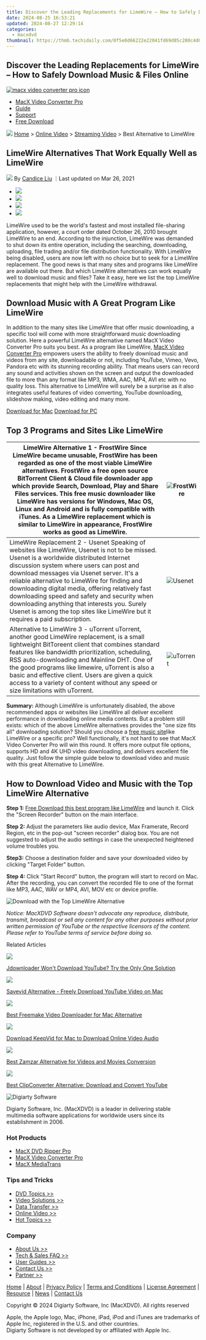 ```yaml
---
title: Discover the Leading Replacements for LimeWire – How to Safely Download Music & Files Online
date: 2024-08-25 16:53:21
updated: 2024-08-27 12:29:14
categories:
  - macxdvd
thumbnail: https://thmb.techidaily.com/0f5e0d66222e22041fd69d85c280c4d0b12cd9d4f6abc800d81cd69169ce6a1c.jpg
---
```


## Discover the Leading Replacements for LimeWire – How to Safely Download Music & Files Online

[![macx video converter pro icon](https://www.macxdvd.com/mac-dvd-video-converter-how-to/../image-style/new-seo/icon11.png)](https://tools.techidaily.com/macxdvd/products/)

* [MacX Video Converter Pro](https://tools.techidaily.com/macxdvd/products/)
* [Guide](https://tools.techidaily.com/macxdvd/products/)
* [Support](https://tools.techidaily.com/macxdvd/products/)
* [Free Download](https://tools.techidaily.com/macxdvd/products/)



![](https://www.macxdvd.com/mac-dvd-video-converter-how-to/../image-style/new-seo/icon7.png) [Home](https://tools.techidaily.com/macxdvd/products/) \> [Online Video](https://tools.techidaily.com/macxdvd/products/) \> [Streaming Video](https://tools.techidaily.com/macxdvd/products/) \> Best Alternative to LimeWire

## LimeWire Alternatives That Work Equally Well as LimeWire



![](https://www.macxdvd.com/mac-dvd-video-converter-how-to/../image-style/new-seo/icon6.png) By [Candice Liu](https://www.linkedin.com/in/candice-liu-444483a3/) ｜Last updated on Mar 26, 2021

* [![](https://www.macxdvd.com/mac-dvd-video-converter-how-to/../image-style/new-seo/share-fa.jpg)](https://www.facebook.com/sharer/sharer.php?u=https://www.macxdvd.com/mac-dvd-video-converter-how-to/best-limewire-alterantive.htm)
* [![](https://www.macxdvd.com/mac-dvd-video-converter-how-to/../image-style/new-seo/share-tw.jpg)](https://twitter.com/intent/tweet?url=https://www.macxdvd.com/mac-dvd-video-converter-how-to/best-limewire-alterantive.htm)
* [![](https://www.macxdvd.com/mac-dvd-video-converter-how-to/../image-style/new-seo/share-email.jpg)](https://www.macxdvd.com/mac-dvd-video-converter-how-to/mailto:info@example.com?&subject=&body=https://www.macxdvd.com/mac-dvd-video-converter-how-to/best-limewire-alterantive.htm)
* [![](https://www.macxdvd.com/mac-dvd-video-converter-how-to/../image-style/new-seo/share-in.jpg)](https://www.linkedin.com/shareArticle?mini=true&url=https://www.macxdvd.com/mac-dvd-video-converter-how-to/best-limewire-alterantive.htm&title=&summary=https://www.macxdvd.com/mac-dvd-video-converter-how-to/best-limewire-alterantive.htm&source=)

LimeWire used to be the world's fastest and most installed file-sharing application, however, a court order dated October 26, 2010 brought LimeWire to an end. According to the injunction, LimeWire was demanded to shut down its entire operation, including the searching, downloading, uploading, file trading and/or file distribution functionality. With LimeWire being disabled, users are now left with no choice but to seek for a LimeWire replacement. The good news is that many sites and programs like LimeWire are available out there. But which LimeWire alternatives can work equally well to download music and files? Take it easy, here we list the top LimeWire replacements that might help with the LimeWire withdrawal. 

## Download Music with A Great Program Like LimeWire 

In addition to the many sites like LimeWire that offer music downloading, a specific tool will come with more straightforward music downloading solution. Here a powerful LimeWire alternative named MacX Video Converter Pro suits you best. As a program like LimeWire, [MacX Video Converter Pro](https://tools.techidaily.com/macxdvd/products/) empowers users the ability to freely download music and videos from any site, downloadable or not, including YouTube, Vimeo, Vevo, Pandora etc with its stunning recording ability. That means users can record any sound and activities shown on the screen and output the downloaded file to more than any format like MP3, WMA, AAC, MP4, AVI etc with no quality loss. This alternative to LimeWire will surely be a surprise as it also integrates useful features of video converting, YouTube downloading, slideshow making, video editing and many more. 

[Download for Mac](https://tools.techidaily.com/macxdvd/products/) [Download for PC](https://tools.techidaily.com/macxdvd/products/) 

## Top 3 Programs and Sites Like LimeWire

| LimeWire Alternative 1 - FrostWire Since LimeWire became unusable, FrostWire has been regarded as one of the most viable LimeWire alternatives. FrostWire a free open source BitTorrent Client & Cloud file downloader app which provide Search, Download, Play and Share Files services. This free music downloader like LimeWire has versions for Windows, Mac OS, Linux and Android and is fully compatible with iTunes. As a LimeWire replacement which is similar to LimeWire in appearance, FrostWire works as good as LimeWire. | ![FrostWire](https://www.macxdvd.com/mac-dvd-video-converter-how-to/article-image/frostwire.png) |
| -------------------------------------------------------------------------------------------------------------------------------------------------------------------------------------------------------------------------------------------------------------------------------------------------------------------------------------------------------------------------------------------------------------------------------------------------------------------------------------------------------------------------------------- | ------------------------------------------------------------------------------------------------ |
| LimeWire Replacement 2 - Usenet Speaking of websites like LimeWire, Usenet is not to be missed. Usenet is a worldwide distributed Internet discussion system where users can post and download messages via Usenet server. It's a reliable alternative to LimeWire for finding and downloading digital media, offering relatively fast downloading speed and safety and security when downloading anything that interests you. Surely Usenet is among the top sites like LimeWire but it requires a paid subscription.                 | ![Usenet](https://www.macxdvd.com/mac-dvd-video-converter-how-to/article-image/usenet.png)       |
| Alternative to LimeWire 3 - uTorrent uTorrent, another good LimeWire replacement, is a small lightweight BitToreent client that combines standard features like bandwidth prioritization, scheduling, RSS auto-downloading and Mainline DHT. One of the good programs like limewire, uTorrent is also a basic and effective client. Users are given a quick access to a variety of content without any speed or size limitations with uTorrent.                                                                                        | ![uTorrent](https://www.macxdvd.com/mac-dvd-video-converter-how-to/article-image/utorrent.png)   |

**Summary:** Although LimeWire is unfortunately disabled, the above recommended apps or websites like LimeWire all deliver excellent performance in downloading online media contents. But a problem still exists: which of the above LimeWire alternatives provides the "one size fits all" downloading solution? Should you choose a [free music site](https://tools.techidaily.com/macxdvd/products/)like LimeWire or a specific pro? Well functionally, it's not hard to see that MacX Video Converter Pro will win this round. It offers more output file options, supports HD and 4K UHD video downloading, and delivers excellent file quality. Just follow the simple guide below to download video and music with this great Alternative to LimeWire.

## How to Download Video and Music with the Top LimeWire Alternative

**Step 1:** [Free Download this best program like LimeWire](https://tools.techidaily.com/macxdvd/products/) and launch it. Click the "Screen Recorder" button on the main interface.

**Step 2:** Adjust the parameters like audio device, Max Framerate, Record Region, etc in the pop-out "screen recorder" dialog box. You are not suggested to adjust the audio settings in case the unexpected heightened volume troubles you.

**Step3:** Choose a destination folder and save your downloaded video by clicking "Target Folder" button.

**Step 4:** Click "Start Record" button, the program will start to record on Mac. After the recording, you can convert the recorded file to one of the format like MP3, AAC, WAV or MP4, AVI, MOV etc or device profile.

![Download with the Top LimeWire Alternative](https://www.macxdvd.com/mac-dvd-video-converter-how-to/article-image/wz-mvcp-071101.jpg) 

_Notice: MacXDVD Software doesn't advocate any reproduce, distribute, transmit, broadcast or sell any content for any other purposes without prior written permission of YouTube or the respective licensors of the content. Please refer to YouTube terms of service before doing so._ 



Related Articles

![](https://www.macxdvd.com/mac-dvd-video-converter-how-to/../image-style/new-seo/pic7.jpg)

[Jdownloader Won't Download YouTube? Try the Only One Solution](https://tools.techidaily.com/macxdvd/products/) 

![](https://www.macxdvd.com/mac-dvd-video-converter-how-to/../image-style/new-seo/pic6.jpg)

[Savevid Alternative - Freely Download YouTube Video on Mac](https://tools.techidaily.com/macxdvd/products/) 

![](https://www.macxdvd.com/mac-dvd-video-converter-how-to/../image-style/new-seo/pic5.jpg)

[Best Freemake Video Downloader for Mac Alternative](https://tools.techidaily.com/macxdvd/products/) 

![](https://www.macxdvd.com/mac-dvd-video-converter-how-to/../image-style/new-seo/pic4.jpg)

[Download KeepVid for Mac to Download Online Video Audio](https://tools.techidaily.com/macxdvd/products/) 

![](https://www.macxdvd.com/mac-dvd-video-converter-how-to/../image-style/new-seo/pic3.jpg)

[Best Zamzar Alternative for Videos and Movies Conversion](https://tools.techidaily.com/macxdvd/products/) 

![](https://www.macxdvd.com/mac-dvd-video-converter-how-to/../image-style/new-seo/pic2.jpg)

[Best ClipConverter Alternative: Download and Convert YouTube](https://tools.techidaily.com/macxdvd/products/) 



![Digiarty Software](https://www.macxdvd.com/mac-dvd-video-converter-how-to/../icon/logo.png) 

Digiarty Software, Inc. (MacXDVD) is a leader in delivering stable multimedia software applications for worldwide users since its establishment in 2006.

### Hot Products

* [MacX DVD Ripper Pro](https://tools.techidaily.com/macxdvd/products/)
* [MacX Video Converter Pro](https://tools.techidaily.com/macxdvd/products/)
* [MacX MediaTrans](https://tools.techidaily.com/macxdvd/products/)

### Tips and Tricks

* [DVD Topics >>](https://tools.techidaily.com/macxdvd/products/)
* [Video Solutions >>](https://tools.techidaily.com/macxdvd/products/)
* [Data Transfer >>](https://tools.techidaily.com/macxdvd/products/)
* [Online Video >>](https://tools.techidaily.com/macxdvd/products/)
* [Hot Topics >>](https://tools.techidaily.com/macxdvd/products/)

### Company

* [About Us >>](https://tools.techidaily.com/macxdvd/products/)
* [Tech & Sales FAQ >>](https://tools.techidaily.com/macxdvd/products/)
* [User Guides >>](https://tools.techidaily.com/macxdvd/products/)
* [Contact Us >>](https://tools.techidaily.com/macxdvd/products/)
* [Partner >>](https://tools.techidaily.com/macxdvd/products/)



[Home](https://tools.techidaily.com/macxdvd/products/) | [About](https://tools.techidaily.com/macxdvd/products/) | [Privacy Policy](https://tools.techidaily.com/macxdvd/products/) | [Terms and Conditions](https://tools.techidaily.com/macxdvd/products/) | [License Agreement](https://tools.techidaily.com/macxdvd/products/) | [Resource](https://tools.techidaily.com/macxdvd/products/) | [News](https://tools.techidaily.com/macxdvd/products/) | [Contact Us](https://tools.techidaily.com/macxdvd/products/)

Copyright © 2024 Digiarty Software, Inc (MacXDVD). All rights reserved

Apple, the Apple logo, Mac, iPhone, iPad, iPod and iTunes are trademarks of Apple Inc, registered in the U.S. and other countries.  
Digiarty Software is not developed by or affiliated with Apple Inc.

<ins class="adsbygoogle"
     style="display:block"
     data-ad-format="autorelaxed"
     data-ad-client="ca-pub-7571918770474297"
     data-ad-slot="1223367746"></ins>



<ins class="adsbygoogle"
     style="display:block"
     data-ad-client="ca-pub-7571918770474297"
     data-ad-slot="8358498916"
     data-ad-format="auto"
     data-full-width-responsive="true"></ins>

